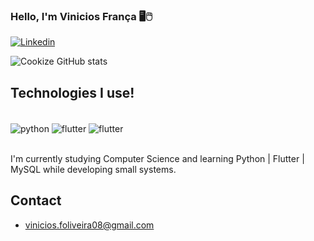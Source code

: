 ### Hello, I'm Vinicios França 🖥️🖱️

[![Linkedin](https://img.shields.io/badge/LinkedIn-0077B5?style=for-the-badge&logo=linkedin&logoColor=white)](https://www.linkedin.com/in/vinicios-fran%C3%A7a-de-oliveira-991921322/)

![Cookize GitHub stats](https://github-readme-stats.vercel.app/api?username=Cookize08&show_icons=true&theme=gruvbox)

## Technologies I use!

<div style="display: inline_block"><br/>
    <img align="center" alt="python" src=https://img.shields.io/badge/Python-3776AB?style=for-the-badge&logo=python&logoColor=white>
    <img align="center" alt="flutter" src=https://img.shields.io/badge/Flutter-02569B?style=for-the-badge&logo=flutter&logoColor=white>
    <img align="center" alt="flutter" src=https://img.shields.io/badge/MySQL-005C84?style=for-the-badge&logo=mysql&logoColor=white>
<div><br/>

I'm currently studying Computer Science and learning Python | Flutter | MySQL while developing small systems.

## Contact
- vinicios.foliveira08@gmail.com


